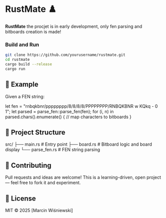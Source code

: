 # RustMate ♟️

**RustMate** the procjet is in early development, only fen parsing and bitboards creation is made!


### Build and Run

```bash
git clone https://github.com/yourusername/rustmate.git
cd rustmate
cargo build --release
cargo run
```
## 📄 Example

Given a FEN string:

let fen = "rnbqkbnr/pppppppp/8/8/8/8/PPPPPPPP/RNBQKBNR w KQkq - 0 1";
let parsed = parse_fen::parse_fen(fen);
for (i, n) in parsed.chars().enumerate() {
    // map characters to bitboards
}

## 🧱 Project Structure

src/
├── main.rs          # Entry point
├── board.rs         # Bitboard logic and board display
└── parse_fen.rs     # FEN string parsing

## 🤝 Contributing

Pull requests and ideas are welcome! This is a learning-driven, open project — feel free to fork it and experiment.
## 📝 License

MIT © 2025 [Marcin Wiśniewski]